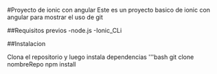 #Proyecto de ionic con angular
Este es un proyecto basico de ionic 
con angular para mostrar el uso de git 


##Requisitos previos
-node.js
-Ionic_CLi

##Instalacion

Clona el repositorio y luego instala dependencias
'''bash
git clone nombreRepo
npm install
